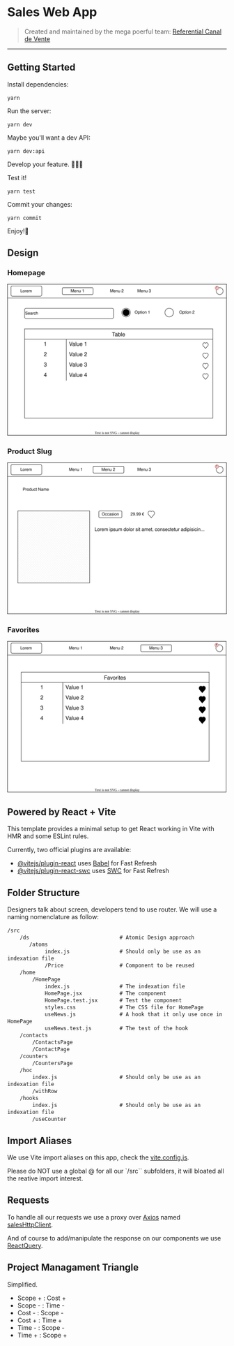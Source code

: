 # Sales Web App

> Created and maintained by the mega poerful team: [Referential Canal de Vente](https://confluence.cdiscount.com/x/IAwHEQ)

---

## Getting Started

Install dependencies:

```shell
yarn
```

Run the server:

```shell
yarn dev
```

Maybe you'll want a dev API:

```shell
yarn dev:api
```

Develop your feature. 👩🏼‍💻

Test it!

```shell
yarn test
```

Commit your changes:

```shell
yarn commit
```

Enjoy!🎉

## Design

### Homepage

![sales-homepage](./docs/sales-homepage.drawio.svg)

### Product Slug

![sales-product-slug](./docs/sales-product.drawio.svg)

### Favorites

![sales-favorites](./docs/sales-favorites.drawio.svg)

## Powered by React + Vite

This template provides a minimal setup to get React working in Vite with HMR and some ESLint rules.

Currently, two official plugins are available:

- [@vitejs/plugin-react](https://github.com/vitejs/vite-plugin-react/blob/main/packages/plugin-react/README.md) uses [Babel](https://babeljs.io/) for Fast Refresh
- [@vitejs/plugin-react-swc](https://github.com/vitejs/vite-plugin-react-swc) uses [SWC](https://swc.rs/) for Fast Refresh

## Folder Structure

Designers talk about screen, developers tend to use router. We will use a naming nomenclature as follow:

```
/src
    /ds                             # Atomic Design approach
       /atoms
            index.js                # Should only be use as an indexation file
            /Price                  # Component to be reused
    /home
        /HomePage
            index.js                # The indexation file
            HomePage.jsx            # The component
            HomePage.test.jsx       # Test the component
            styles.css              # The CSS file for HomePage
            useNews.js              # A hook that it only use once in HomePage
            useNews.test.js         # The test of the hook
    /contacts
        /ContactsPage
        /ContactPage
    /counters
        /CountersPage
    /hoc
        index.js                    # Should only be use as an indexation file
        /withRow
    /hooks
        index.js                    # Should only be use as an indexation file
        /useCounter
```

## Import Aliases

We use Vite import aliases on this app, check the [vite.config.js](./vite.config.js).

Please do NOT use a global @ for all our `/src`` subfolders, it will bloated all the reative import interest.

## Requests

To handle all our requests we use a proxy over [Axios](https://github.com/axios/axios#readme) named [salesHttpClient](./src/salesHttpClient/index.js).

And of course to add/manipulate the response on our components we use [ReactQuery](https://tanstack.com/query/v3/docs/react/overview).

## Project Managament Triangle

Simplified.

- Scope + : Cost +
- Scope - : Time -
- Cost - : Scope -
- Cost + : Time +
- Time - : Scope -
- Time + : Scope +
